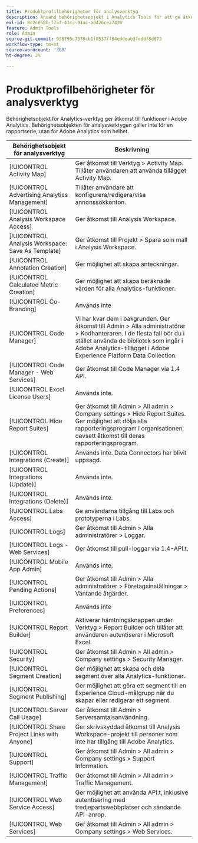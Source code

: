 ```yaml
---
title: Produktprofilbehörigheter för analysverktyg
description: Använd behörighetsobjekt i Analytics Tools för att ge åtkomst till funktioner i Adobe Analytics.
exl-id: 8c2ce50b-f75f-41c3-91ac-a0426ce27438
feature: Admin Tools
role: Admin
source-git-commit: 938795c7378cb1f0537ff84eddeab3feddf8d073
workflow-type: tm+mt
source-wordcount: '368'
ht-degree: 2%

---
```


# Produktprofilbehörigheter för analysverktyg

Behörighetsobjekt för Analytics-verktyg ger åtkomst till funktioner i Adobe Analytics. Behörighetsobjekten för analysverktygen gäller inte för en rapportserie, utan för Adobe Analytics som helhet.

| Behörighetsobjekt för analysverktyg | Beskrivning |
|----|----|
| [!UICONTROL Activity Map] | Ger åtkomst till Verktyg > Activity Map. Tillåter användaren att använda tillägget Activity Map. |
| [!UICONTROL Advertising Analytics Management] | Tillåter användare att konfigurera/redigera/visa annonssökkonton. |
| [!UICONTROL Analysis Workspace Access] | Ger åtkomst till Analysis Workspace. |
| [!UICONTROL Analysis Workspace: Save As Template] | Ger åtkomst till Projekt > Spara som mall i Analysis Workspace. |
| [!UICONTROL Annotation Creation] | Ger möjlighet att skapa anteckningar. |
| [!UICONTROL Calculated Metric Creation] | Ger möjlighet att skapa beräknade värden för alla Analytics-funktioner. |
| [!UICONTROL Co-Branding] | Används inte |
| [!UICONTROL Code Manager] | Vi har kvar dem i bakgrunden. Ger åtkomst till Admin > Alla administratörer > Kodhanteraren. I de flesta fall bör du i stället använda de bibliotek som ingår i Adobe Analytics-tillägget i Adobe Experience Platform Data Collection. |
| [!UICONTROL Code Manager - Web Services] | Ger åtkomst till Code Manager via 1.4 API. |
| [!UICONTROL Excel License Users] | Används inte. |
| [!UICONTROL Hide Report Suites] | Ger åtkomst till Admin > All admin > Company settings > Hide Report Suites. Ger möjlighet att dölja alla rapporteringsprogram i organisationen, oavsett åtkomst till deras rapporteringsprogram. |
| [!UICONTROL Integrations (Create)] | Används inte. Data Connectors har blivit uppsagd. |
| [!UICONTROL Integrations (Update)] | Används inte. |
| [!UICONTROL Integrations (Delete)] | Används inte. |
| [!UICONTROL Labs Access] | Ge användarna tillgång till Labs och prototyperna i Labs. |
| [!UICONTROL Logs] | Ger åtkomst till Admin > Alla administratörer > Loggar. |
| [!UICONTROL Logs - Web Services] | Ger åtkomst till pull-loggar via 1.4-API:t. |
| [!UICONTROL Mobile App Admin] | Används inte. |
| [!UICONTROL Pending Actions] | Ger åtkomst till Admin > Alla administratörer > Företagsinställningar > Väntande åtgärder. |
| [!UICONTROL Preferences] | Används inte |
| [!UICONTROL Report Builder] | Aktiverar hämtningsknappen under Verktyg > Report Builder och tillåter att användaren autentiserar i Microsoft Excel. |
| [!UICONTROL Security] | Ger åtkomst till Admin > All admin > Company settings > Security Manager. |
| [!UICONTROL Segment Creation] | Ger möjlighet att skapa och dela segment över alla Analytics-funktioner. |
| [!UICONTROL Segment Publishing] | Ger möjlighet att göra ett segment till en Experience Cloud-målgrupp när du skapar eller redigerar ett segment. |
| [!UICONTROL Server Call Usage] | Ger åtkomst till Admin > Serversamtalsanvändning. |
| [!UICONTROL Share Project Links with Anyone] | Ger skrivskyddad åtkomst till Analysis Workspace-projekt till personer som inte har tillgång till Adobe Analytics. |
| [!UICONTROL Support] | Ger åtkomst till Admin > All admin > Company settings > Support Information. |
| [!UICONTROL Traffic Management] | Ger åtkomst till Admin > All admin > Traffic Management. |
| [!UICONTROL Web Service Access] | Ger möjlighet att använda API:t, inklusive autentisering med tredjepartswebbplatser och sändande API-anrop. |
| [!UICONTROL Web Services] | Ger åtkomst till Admin > All admin > Company settings > Web Services. |